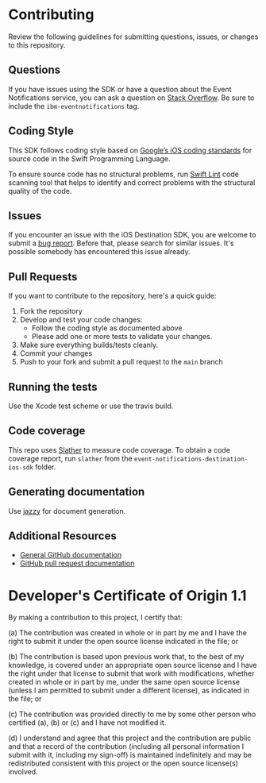 # Contributing

Review the following guidelines for submitting questions, issues, or changes to this repository.

## Questions

If you have issues using the SDK or have a question about the Event Notifications service, you can ask a question on [Stack Overflow](https://stackoverflow.com/questions/tagged/ibm-eventnotifications). Be sure to include the `ibm-eventnotifications` tag.

## Coding Style
This SDK follows coding style based on [Google’s iOS coding standards](https://google.github.io/swift/) for source code in the Swift Programming Language.

To ensure source code has no structural problems, run [Swift Lint](https://github.com/realm/SwiftLint#xcode) code scanning tool that helps to identify and correct problems with the structural quality of the code.

## Issues

If you encounter an issue with the iOS Destination SDK, you are welcome to submit a [bug report](https://github.com/IBM/event-notifications-destination-ios-sdk).
Before that, please search for similar issues. It's possible somebody has encountered this issue already.

## Pull Requests

If you want to contribute to the repository, here's a quick guide:

1. Fork the repository
2. Develop and test your code changes:
    * Follow the coding style as documented above
    * Please add one or more tests to validate your changes.
3. Make sure everything builds/tests cleanly.
4. Commit your changes
5. Push to your fork and submit a pull request to the `main` branch

## Running the tests

Use the Xcode test scheme or use the travis build.

## Code coverage

This repo uses [Slather](https://github.com/SlatherOrg/slather) to measure code coverage. To obtain a code coverage report, run `slather` from the `event-notifications-destination-ios-sdk` folder.


## Generating documentation

Use [jazzy](https://github.com/realm/jazzy) for document generation.

## Additional Resources

* [General GitHub documentation](https://help.github.com/)
* [GitHub pull request documentation](https://help.github.com/send-pull-requests/)

[stackoverflow]: http://stackoverflow.com/questions/ask?tags=ibm-eventnotifications


# Developer's Certificate of Origin 1.1

By making a contribution to this project, I certify that:

(a) The contribution was created in whole or in part by me and I
   have the right to submit it under the open source license
   indicated in the file; or

(b) The contribution is based upon previous work that, to the best
   of my knowledge, is covered under an appropriate open source
   license and I have the right under that license to submit that
   work with modifications, whether created in whole or in part
   by me, under the same open source license (unless I am
   permitted to submit under a different license), as indicated
   in the file; or

(c) The contribution was provided directly to me by some other
   person who certified (a), (b) or (c) and I have not modified
   it.

(d) I understand and agree that this project and the contribution
   are public and that a record of the contribution (including all
   personal information I submit with it, including my sign-off) is
   maintained indefinitely and may be redistributed consistent with
   this project or the open source license(s) involved.
